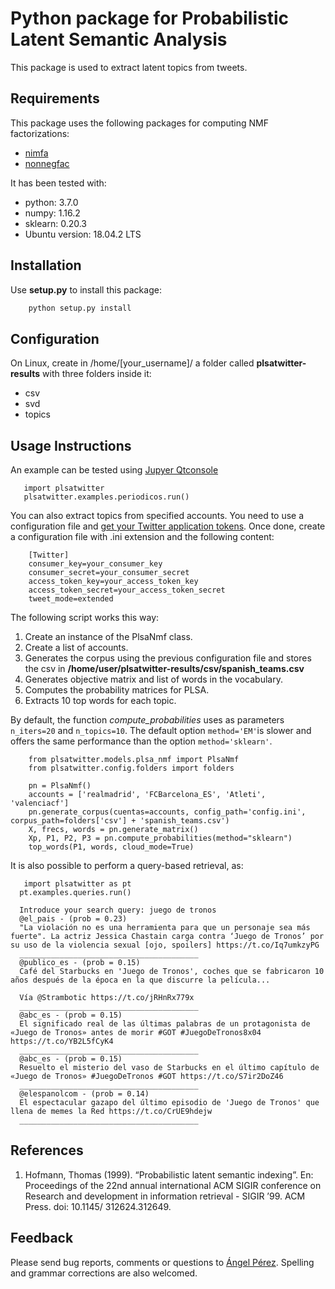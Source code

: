 Python package for Probabilistic Latent Semantic Analysis
====================

This package is used to extract latent topics from tweets.


Requirements
------------

This package uses the following packages for computing NMF factorizations:

* [nimfa](https://github.com/marinkaz/nimfa)
* [nonnegfac](https://github.com/kimjingu/nonnegfac-python)

It has been tested with:

* python: 3.7.0
* numpy: 1.16.2
* sklearn: 0.20.3
* Ubuntu version: 18.04.2 LTS


Installation
------------

Use **setup.py** to install this package:

```python
    python setup.py install
```

Configuration
------------
On Linux, create in /home/[your_username]/ a folder called **plsatwitter-results** with three folders inside it:

* csv
* svd
* topics


Usage Instructions
------------
An example can be tested using [Jupyer Qtconsole](https://qtconsole.readthedocs.io/en/stable/)
```python3
   import plsatwitter
   plsatwitter.examples.periodicos.run()
```

You can also extract topics from specified accounts. You need to use a configuration file and [get your Twitter application tokens](https://python-twitter.readthedocs.io/en/latest/getting_started.html). Once done, create a configuration file with .ini extension and the following content:
```
    [Twitter]
    consumer_key=your_consumer_key
    consumer_secret=your_consumer_secret
    access_token_key=your_access_token_key
    access_token_secret=your_access_token_secret
    tweet_mode=extended
```

The following script works this way:

1. Create an instance of the PlsaNmf class.
2. Create a list of accounts.
3. Generates the corpus using the previous configuration file and stores the csv in **/home/user/plsatwitter-results/csv/spanish_teams.csv**
4. Generates objective matrix and list of words in the vocabulary.
5. Computes the probability matrices for PLSA.
6. Extracts 10 top words for each topic.

By default, the function _compute_probabilities_ uses as parameters `n_iters=20` and `n_topics=10`. The default option `method='EM'`is slower and offers the same performance than the option `method='sklearn'`.






```python3
    from plsatwitter.models.plsa_nmf import PlsaNmf
    from plsatwitter.config.folders import folders
    
    pn = PlsaNmf()
    accounts = ['realmadrid', 'FCBarcelona_ES', 'Atleti', 'valenciacf']
    pn.generate_corpus(cuentas=accounts, config_path='config.ini', corpus_path=folders['csv'] + 'spanish_teams.csv')
    X, frecs, words = pn.generate_matrix()
    Xp, P1, P2, P3 = pn.compute_probabilities(method="sklearn")
    top_words(P1, words, cloud_mode=True)
```

It is also possible to perform a query-based retrieval, as:
```python3
   import plsatwitter as pt
  pt.examples.queries.run()

  Introduce your search query: juego de tronos
  @el_pais - (prob = 0.23)
  "La violación no es una herramienta para que un personaje sea más fuerte". La actriz Jessica Chastain carga contra ‘Juego de Tronos’ por su uso de la violencia sexual [ojo, spoilers] https://t.co/Iq7umkzyPG
  ________________________________________
  @publico_es - (prob = 0.15)
  Café del Starbucks en 'Juego de Tronos', coches que se fabricaron 10 años después de la época en la que discurre la película...

  Vía @Strambotic https://t.co/jRHnRx779x
  ________________________________________
  @abc_es - (prob = 0.15)
  El significado real de las últimas palabras de un protagonista de «Juego de Tronos» antes de morir #GOT #JuegoDeTronos8x04  https://t.co/YB2L5fCyK4
  ________________________________________
  @abc_es - (prob = 0.15)
  Resuelto el misterio del vaso de Starbucks en el último capítulo de «Juego de Tronos» #JuegoDeTronos #GOT https://t.co/S7ir2DoZ46
  ________________________________________
  @elespanolcom - (prob = 0.14)
  El espectacular gazapo del último episodio de 'Juego de Tronos' que llena de memes la Red https://t.co/CrUE9hdejw
  ________________________________________
```

References
----------
1. Hofmann, Thomas (1999). “Probabilistic latent semantic indexing”. En: Proceedings of the 22nd annual international ACM SIGIR conference on Research and
development in information retrieval - SIGIR ’99. ACM Press. doi: 10.1145/
312624.312649.



Feedback
--------
Please send bug reports, comments or questions to [Ángel Pérez](alperezmi@hotmail.com). Spelling and grammar corrections are also welcomed.
